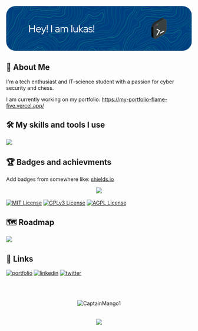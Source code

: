 <div align="center">
<img src="./dang.png">
</div>

## 🚀 About Me
I'm a tech enthusiast and IT-science student with a passion for cyber security and chess.

I am currently working on my portfolio: https://my-portfolio-flame-five.vercel.app/


## 🛠 My skills and tools I use
<img src="https://skillicons.dev/icons?i=androidstudio,arduino,bash,bootstrap,c,codepen,css,dart,discord,bots,express,flutter,figma,firebase,git,github,gradle,html,idea,java,js,jquery,linkedin,linux,md,mastodon,materialui,maven,mongodb,mysql,nodejs,ps,php,postgres,postman,powershell,py,raspberrypi,react,regex,sass,stackoverflow,svg,twitter,ts,vercel,vim,visualstudio,vscode,wordpress&perline=10" />

## 🏆 Badges and achievments

Add badges from somewhere like: [shields.io](https://shields.io/)

<div align="center">
    <img src="https://komarev.com/ghpvc/?username=CaptainMango1&color=green"/>
</div>

[![MIT License](https://img.shields.io/badge/License-MIT-green.svg)](https://choosealicense.com/licenses/mit/)
[![GPLv3 License](https://img.shields.io/badge/License-GPL%20v3-yellow.svg)](https://opensource.org/licenses/)
[![AGPL License](https://img.shields.io/badge/license-AGPL-blue.svg)](http://www.gnu.org/licenses/agpl-3.0)


## 🗺 Roadmap

<img src="https://skillicons.dev/icons?i=alpinejs,angular,astro,aws,azure,blender,cpp,docker,electron,nextjs,rust,tailwind,tauri,threejs,vue&perline=5" />


## 🔗 Links
[![portfolio](https://img.shields.io/badge/my_portfolio-000?style=for-the-badge&logo=ko-fi&logoColor=white)](https://katherineoelsner.com/)
[![linkedin](https://img.shields.io/badge/linkedin-0A66C2?style=for-the-badge&logo=linkedin&logoColor=white)](https://www.linkedin.com/)
[![twitter](https://img.shields.io/badge/twitter-1DA1F2?style=for-the-badge&logo=twitter&logoColor=white)](https://twitter.com/)


<div align="center">
  <br>
  <br>
  <br>
  <img src="https://github-profile-trophy.vercel.app/?username=CaptainMango1&theme=gruvbox&row=2&column=3" alt="CaptainMango1" />
  <br>
  <br>
  <br>
  <a href="https://discord.com/users/604793540395925536"><img src="https://lanyard.cnrad.dev/api/604793540395925536" /></a
  <br>
    <br>
    <br>
    <br>
    
</div>
